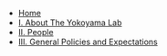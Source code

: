 

- [Home](navigation.md)
- [I. About The Yokoyama Lab](../docs/I_About_The_Yokoyama_Lab.md)
- [II. People](../docs/II_People.md)
- [III. General Policies and Expectations](../docs/III_General_Policies_and_Expectations.md)
